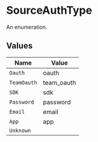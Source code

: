 # SourceAuthType

An enumeration.


## Values

| Name        | Value       |
| ----------- | ----------- |
| `Oauth`     | oauth       |
| `TeamOauth` | team_oauth  |
| `SDK`       | sdk         |
| `Password`  | password    |
| `Email`     | email       |
| `App`       | app         |
| `Unknown`   |             |